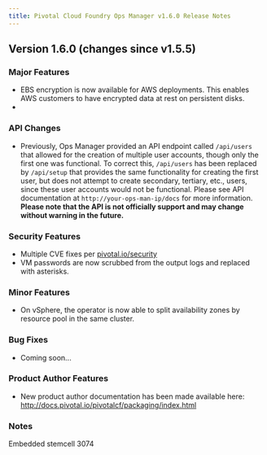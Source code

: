 ```yaml
---
title: Pivotal Cloud Foundry Ops Manager v1.6.0 Release Notes
---
```


## Version 1.6.0 (changes since v1.5.5)

### Major Features

* EBS encryption is now available for AWS deployments.  This enables AWS customers to have encrypted data at rest on persistent disks.
* 

### API Changes
* Previously, Ops Manager provided an API endpoint called `/api/users` that allowed for the creation of multiple user accounts, though only the first one was functional.  To correct this, `/api/users` has been replaced by `/api/setup` that provides the same functionality for creating the first user, but does not attempt to create secondary, tertiary, etc., users, since these user accounts would not be functional.  Please see API documentation at `http://your-ops-man-ip/docs` for more information.  **Please note that the API is not officially support and may change without warning in the future.**

### Security Features

* Multiple CVE fixes per [pivotal.io/security](http://pivotal.io/security)
* VM passwords are now scrubbed from the output logs and replaced with asterisks.

### Minor Features

* On vSphere, the operator is now able to split availability zones by resource pool in the same cluster.

### Bug Fixes

* Coming soon...

### Product Author Features

* New product author documentation has been made available here:  http://docs.pivotal.io/pivotalcf/packaging/index.html

### Notes
Embedded stemcell 3074
